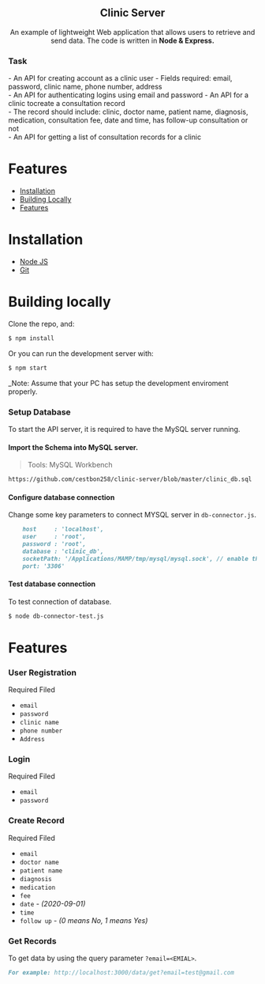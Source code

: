 <p align="center">
 <h2 align="center">Clinic Server</h2>
 <p align="center">An example of lightweight Web application that allows users to retrieve and send data. The code is written in <b>Node & Express.</b></p>
 <h3 align="left">Task</h3>
 <p align="left">
    - An API for creating account as a clinic user - Fields required: email, password, clinic name, phone number, address 
    <br>- An API for authenticating logins using email and password - An API for a clinic tocreate a consultation record 
    <br>- The record should include: clinic, doctor name, patient name, diagnosis, medication, consultation fee, date and time, has follow-up consultation or not 
    <br>- An API for getting a list of consultation records for a clinic
  </p>
</p>

# Features
- [Installation](#installation)
- [Building Locally](#building-locally)
- [Features](#features)
# Installation 
* [Node JS](https://nodejs.org/en/)
* [Git](https://git-scm.com/book/en/v2/Getting-Started-Installing-Git)
# Building locally

Clone the repo, and:

```md
$ npm install
```
Or you can run the development server with:

```md
$ npm start
```

_Note: Assume that your PC has setup the development enviroment properly.

### Setup Database

To start the API server, it is required to have the MySQL server running.

#### Import the Schema into MySQL server. 

> Tools: MySQL Workbench
```md
https://github.com/cestbon258/clinic-server/blob/master/clinic_db.sql
```

#### Configure database connection

Change some key parameters to connect MYSQL server in `db-connector.js`.
```md
	host     : 'localhost',
	user     : 'root',
	password : 'root',
	database : 'clinic_db',
	socketPath: '/Applications/MAMP/tmp/mysql/mysql.sock', // enable this line if using MAMP
	port: '3306'
```

#### Test database connection

To test connection of database.

```md
$ node db-connector-test.js
```

# Features

### User Registration

Required Filed 
- `email`
- `password`
- `clinic name` 
- `phone number`
- `Address`

### Login

Required Filed 
- `email`
- `password`

### Create Record

Required Filed 
- `email`
- `doctor name`
- `patient name`
- `diagnosis`
- `medication`
- `fee`
- `date` - _(2020-09-01)_
- `time`
- `follow up` - _(0 means No, 1 means Yes)_

### Get Records

To get data by using the query parameter `?email=<EMIAL>`.
```md
For example: http://localhost:3000/data/get?email=test@gmail.com
```

